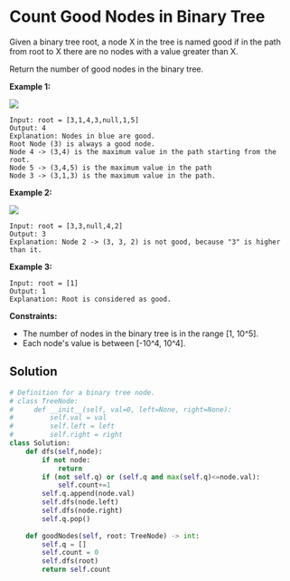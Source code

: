 <h1>Count Good Nodes in Binary Tree</h1>

<p>
Given a binary tree root, a node X in the tree is named good if in the path from root to X there are no nodes with a value greater than X.

Return the number of good nodes in the binary tree.

<b>Example 1:</b>

<img src="https://assets.leetcode.com/uploads/2020/04/02/test_sample_1.png">

    Input: root = [3,1,4,3,null,1,5]
    Output: 4
    Explanation: Nodes in blue are good.
    Root Node (3) is always a good node.
    Node 4 -> (3,4) is the maximum value in the path starting from the root.
    Node 5 -> (3,4,5) is the maximum value in the path
    Node 3 -> (3,1,3) is the maximum value in the path.
    
<b>Example 2:</b>

<img src="https://assets.leetcode.com/uploads/2020/04/02/test_sample_2.png">

    Input: root = [3,3,null,4,2]
    Output: 3
    Explanation: Node 2 -> (3, 3, 2) is not good, because "3" is higher than it.
    
<b>Example 3:</b>

    Input: root = [1]
    Output: 1
    Explanation: Root is considered as good.

<b>Constraints:</b>

- The number of nodes in the binary tree is in the range [1, 10^5].
- Each node's value is between [-10^4, 10^4].

<h2>Solution</h2>

```python
# Definition for a binary tree node.
# class TreeNode:
#     def __init__(self, val=0, left=None, right=None):
#         self.val = val
#         self.left = left
#         self.right = right
class Solution:
    def dfs(self,node):
        if not node:
            return
        if (not self.q) or (self.q and max(self.q)<=node.val):
            self.count+=1
        self.q.append(node.val)
        self.dfs(node.left)
        self.dfs(node.right)
        self.q.pop()
        
    def goodNodes(self, root: TreeNode) -> int:
        self.q = []
        self.count = 0
        self.dfs(root)
        return self.count
```
